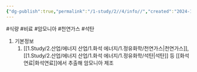 ```yaml
---
{"dg-publish":true,"permalink":"/1-study/2//4/info//","created":"2024-11-20T21:02:28.950+09:00","updated":"2025-06-26T15:39:19.171+09:00"}
---
```


#식량 #비료 #암모니아 #천연가스 #석탄 


1. 기본정보
	1. [[1.Study/2.산업/에너지 산업/1.화석 에너지/1.정유화학/천연가스\|천연가스]], [[1.Study/2.산업/에너지 산업/1.화석 에너지/1.정유화학/석탄\|석탄]] 등 [[화석연료\|화석연료]]에서 추출해 암모니아 제조 



